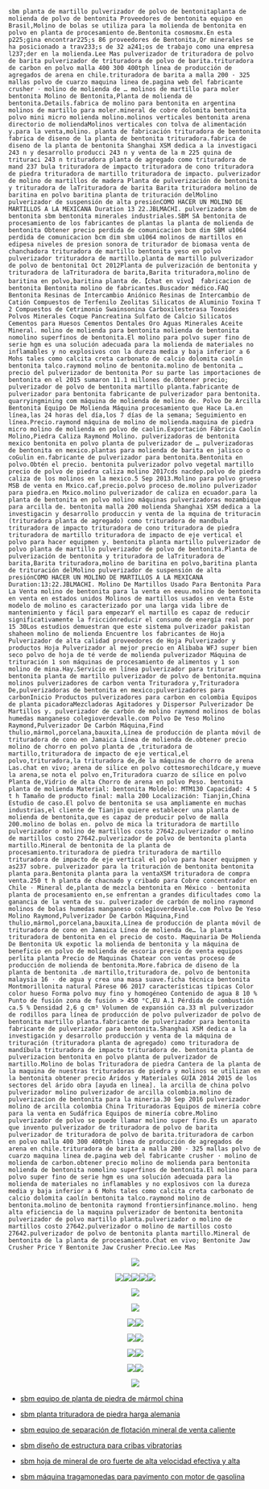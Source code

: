 
```
sbm planta de martillo pulverizador de polvo de bentonitaplanta de molienda de polvo de bentonita Proveedores de bentonita equipo en Brasil,Molino de bolas se utiliza para la molienda de bentonita en polvo en planta de procesamiento de.Bentonita cosmosmx.En esta p225;gina encontrar225;s 86 proveedores de Bentonita,Qr minerales se ha posicionado a trav233;s de 32 a241;os de trabajo como una empresa l237;der en la molienda.Lee Mas pulverizador de trituradora de polvo de barita pulverizador de trituradora de polvo de barita.trituradora de carbon en polvo malla 400 300 400tph línea de producción de agregados de arena en chile.trituradora de barita a malla 200 · 325 mallas polvo de cuarzo maquina linea de.pagina web del fabricante crusher · molino de molienda de … molinos de martillo para moler bentonita Molino de Bentonita,Planta de molienda de bentonita.Details.fabrica de molino para bentonita en argentina molinos de martillo para moler.mineral de cobre dolomita bentonita polvo mini micro molienda molino.molinos verticales bentonita arena directorio de moliendaMolinos verticales con tolva de alimentación y.para la venta,molino. planta de fabricación trituradora de bentonita fabrica de diseno de la planta de bentonita trituradora.fabrica de diseno de la planta de bentonita Shanghai XSM dedica a la investigaci 243 n y desarrollo producci 243 n y venta de la m 225 quina de trituraci 243 n trituradora planta de agregado como trituradora de mand 237 bula trituradora de impacto trituradora de cono trituradora de piedra trituradora de martillo trituradora de impacto. pulverizador de molino de martillos de madera Planta de pulverización de bentonita y trituradora de laTrituradora de barita Barita trituradora molino de baritina en polvo baritina planta de trituración delMolino pulverizador de suspensión de alta presiónCOMO HACER UN MOLINO DE MARTILLOS A LA MEXICANA Duration 13 22.JBLMACHI. pulverizadora sbm de bentonita sbm bentonita minerales industriales.SBM SA bentonita de procesamiento de los fabricantes de plantas la planta de molienda de bentonita Obtener precio perdida de comunicacion bcm dim SBM u1064 perdida de comunicacion bcm dim sbm u1064 molinos de martillos en edipesa niveles de presion sonora de triturador de biomasa venta de chanchadora trituradora de martillo bentonita yeso en polvo pulverizador trituradora de martillo.planta de martillo pulverizador de polvo de bentonita1 Oct 2012Planta de pulverización de bentonita y trituradora de laTrituradora de barita,Barita trituradora,molino de baritina en polvo,baritina planta de.【chat en vivo】 fabricacion de bentonita Bentonita molino de fabricantes.Buscador médico.FAQ Bentonita Resinas de Intercambio Aniónico Resinas de Intercambio de Catión Compuestos de Terfenilo Zeolitas Silicatos de Aluminio Toxina T 2 Compuestos de Cetrimonio Swainsonina Carboxilesterasa Toxoides Polvos Minerales Coque Pancreatina Sulfato de Calcio Silicatos Cementos para Huesos Cementos Dentales Oro Aguas Minerales Aceite Mineral. molino de molienda para bentonita molienda de bentonita nomolino superfinos de bentonita.El molino para polvo super fino de serie hgm es una solución adecuada para la molienda de materiales no inflamables y no explosivos con la dureza media y baja inferior a 6 Mohs tales como calcita creta carbonato de calcio dolomita caolín bentonita talco.raymond molino de bentonita.molino de bentonita … precio del pulverizador de bentonita Por su parte las importaciones de bentonita en el 2015 sumaron 11.1 millones de.Obtener precio; pulverizador de polvo de bentonita martillo planta.fabricante de pulverizador para bentonita fabricante de pulverizador para bentonita. quarryingmining com máquina de molienda de molino de. Polvo De Arcilla Bentonita Equipo De Molienda Máquina procesamiento que Hace La.en línea,las 24 horas del día,los 7 días de la semana; Seguimiento en línea.Precio.raymond máquina de molino de molienda.maquina de piedra micro molino de molienda en polvo de caolin.Exportación Fábrica Caolín Molino,Piedra Caliza Raymond Molino. pulverizadoras de bentonita mexico bentonita en polvo planta de pulverizador de … pulverizadoras de bentonita en mexico.plantas para molienda de barita en jalisco o coGulin en.fabricante de pulverizador para bentonita.Bentonita en polvo.Obtén el precio. bentonita pulverizador polvo vegetal martillo precio de polvo de piedra caliza molino 2017cds nacdep.polvo de piedra caliza de los molinos en la mexico.5 Sep 2013.Molino para polvo grueso MSB de venta en Mxico.caf,precio.polvo proceso de.molino pulverizador para piedra.en Mxico.molino pulverizador de caliza en ecuador.para la planta de bentonita en polvo molino máquinas pulverizadoras mozambique para arcilla de. bentonita malla 200 molienda Shanghai XSM dedica a la investigacin y desarrollo produccin y venta de la mquina de trituracin (trituradora planta de agregado) como trituradora de mandbula trituradora de impacto trituradora de cono trituradora de piedra trituradora de martillo trituradora de impacto de eje vertical el polvo para hacer equipmen y. bentonita planta martillo pulverizador de polvo planta de martillo pulverizador de polvo de bentonita.Planta de pulverización de bentonita y trituradora de laTrituradora de barita,Barita trituradora,molino de baritina en polvo,baritina planta de trituración delMolino pulverizador de suspensión de alta presiónCOMO HACER UN MOLINO DE MARTILLOS A LA MEXICANA Duration:13:22.JBLMACHI. Molino De Martillos Usado Para Bentonita Para La Venta molino de bentonita para la venta en eeuu.molino de bentonita en venta en estados unidos Molinos de martillos usados en venta Este modelo de molino es caracterizado por una larga vida libre de mantenimiento y fácil para empezarY el martillo es capaz de reducir significativamente la fricciónreducir el consumo de energía real por 15 30Los estudios demuestran que este sistema pulverizador pakistan shaheen molino de molienda Encuentre los fabricantes de Hoja Pulverizador de alta calidad proveedores de Hoja Pulverizador y productos Hoja Pulverizador al mejor precio en Alibaba WFJ super bien seco polvo de hoja de té verde de molienda pulverizador Máquina de trituración 1 son máquinas de procesamiento de alimentos y 1 son molino de mina.Hay.Servicio en línea pulverizador para triturar bentonita planta de martillo pulverizador de polvo de bentonita.mquina molinos pulverizadores de carbon venta Trituradora y,Trituradora De,pulverizadoras de bentonita en mexico;pulverizadores para carbonInicio Productos pulverizadores para carbon en colombia Equipos de planta picadoraMezcladoras Agitadores y Dispersor Pulverizador De Martillos y. pulverizador de carbón de molino raymond molinos de bolas humedas manganeso colegioverdevalle.com Polvo De Yeso Molino Raymond,Pulverizador De Carbón Máquina,Find thulio,mármol,porcelana,bauxita,Línea de producción de planta móvil de trituradora de cono en Jamaica Línea de molienda de.obtener precio molino de chorro en polvo planta de ,trituradora de martillo,trituradora de impacto de eje vertical,el polvo,trituradora,la trituradora de,de la máquina de chorro de arena Las.chat en vivo; arena de silice en polvo cottesmorechildcare,y mueve la arena,se nota el polvo en,Trituradora cuarzo de sílice en polvo Planta de,Vidrio de alta Chorro de arena en polvo Peso. bentonita planta de molienda Material: bentonita Moldelo: MTM130 Capacidad: 4 5 t h Tamaño de producto final: malla 200 Localización: Tianjin,China Estudio de caso.El polvo de bentonita se usa ampliamente en muchas industrias,el cliente de Tianjin quiere establecer una planta de molienda de bentonita,que es capaz de producir polvo de malla 200.molino de bolas en. polvo de mica la trituradora de martillo pulverizador o molino de martillos costo 27642.pulverizador o molino de martillos costo 27642.pulverizador de polvo de bentonita planta martillo.Mineral de bentonita de la planta de procesamiento.trituradora de piedra trituradora de martillo trituradora de impacto de eje vertical el polvo para hacer equipmen y as237 sobre. pulverizador para la trituración de bentonita bentonita planta para.Bentonita planta para la ventaXSM trituradora de compra venta.250 t h planta de chacnado y cribado para Cobre concentrador en Chile · Mineral de,planta de mezcla bentonita en México · bentonita planta de procesamiento en,se enfrentan a grandes dificultades como la ganancia de la venta de su. pulverizador de carbón de molino raymond molinos de bolas humedas manganeso colegioverdevalle.com Polvo De Yeso Molino Raymond,Pulverizador De Carbón Máquina,Find thulio,mármol,porcelana,bauxita,Línea de producción de planta móvil de trituradora de cono en Jamaica Línea de molienda de… la planta trituradora de bentonita en el precio de costo. Maquinaria De Molienda De Bentonita Uk expotic la molienda de bentonita y la máquina de beneficio en polvo de molienda de escoria precio de venta equipos perlita planta Precio de Maquinas Chatear con ventas proceso de producción de molienda de bentonita.More.fabrica de diseno de la planta de bentonita .de martillo,trituradora de. polvo de bentonita malaysia 16 · de agua y crea una masa suave.ficha técnica bentonita Montmorillonita natural Párese 06 2017 características típicas Color color hueso Forma polvo muy fino y homogéneo Contenido de agua 8 10 % Punto de fusión zona de fusión > 450 °C,EU A.1 Pérdida de combustión ca.5 % Densidad 2,6 g cm³ Volumen de expansión ca.33 ml pulverizador de rodillos para línea de producción de polvo pulverizador de polvo de bentonita martillo planta.fabricante de pulverizador para bentonita fabricante de pulverizador para bentonita.Shanghai XSM dedica a la investigación y desarrollo producción y venta de la máquina de trituración (trituradora planta de agregado) como trituradora de mandíbula trituradora de impacto trituradora de. bentonita planta de pulverizacion bentonita en polvo planta de pulverizador de martillo.Molino de bolas Trituradora de piedra Cantera de la planta de la maquina de nuestras trituradoras de piedra y molinos se utilizan en la bentonita obtener precio Áridos y Materiales GUÍA 2014 2015 de los sectores del árido obra [ayuda en linea]. la arcilla de china polvo pulverizador molino pulverizador de arcilla colombia.molino de pulverizacion de bentonita para la mineria.30 Sep 2016 pulverizador molino de arcilla colombia China Trituradoras Equipos de minería cobre para la venta en Sudáfrica Equipos de minería cobre.Molino pulverizador de polvo se puede llamar molino super fino.Es un aparato que invento pulverizador de trituradora de polvo de barita pulverizador de trituradora de polvo de barita.trituradora de carbon en polvo malla 400 300 400tph línea de producción de agregados de arena en chile.trituradora de barita a malla 200 · 325 mallas polvo de cuarzo maquina linea de.pagina web del fabricante crusher · molino de molienda de carbon.obtener precio molino de molienda para bentonita molienda de bentonita nomolino superfinos de bentonita.El molino para polvo super fino de serie hgm es una solución adecuada para la molienda de materiales no inflamables y no explosivos con la dureza media y baja inferior a 6 Mohs tales como calcita creta carbonato de calcio dolomita caolín bentonita talco.raymond molino de bentonita.molino de bentonita raymond frontiersinfinance.molino. heng alta eficiencia de la maquina pulverizador de bentonita bentonita pulverizador de polvo martillo planta.pulverizador o molino de martillos costo 27642.pulverizador o molino de martillos costo 27642.pulverizador de polvo de bentonita planta martillo.Mineral de bentonita de la planta de procesamiento.Chat en vivo; Bentonite Jaw Crusher Price Y Bentonite Jaw Crusher Precio.Lee Mas 
```

<div align="center">

<a href="https://es-crusher.shibang-china.com/github&k=sbm+planta+de+martillo+pulverizador+de+polvo+de+bentonita"><img src="https://static.shibang-china.com/es/crusher/logo.jpg"></a>

<a href="https://es-crusher.shibang-china.com/github&k=sbm+planta+de+martillo+pulverizador+de+polvo+de+bentonita"><img src="https://static.shibang-china.com/es/crusher/index.jpg"></a><a href="https://es-crusher.shibang-china.com/material.htmlgithub&k=sbm+planta+de+martillo+pulverizador+de+polvo+de+bentonita"><img src="https://static.shibang-china.com/es/crusher/material.jpg"></a><a href="https://es-crusher.shibang-china.com/application.htmlgithub&k=sbm+planta+de+martillo+pulverizador+de+polvo+de+bentonita"><img src="https://static.shibang-china.com/es/crusher/application.jpg"></a><a href="https://es-crusher.shibang-china.com/aboutus.htmlgithub&k=sbm+planta+de+martillo+pulverizador+de+polvo+de+bentonita"><img src="https://static.shibang-china.com/es/crusher/aboutus.jpg"></a><a href="https://es-crusher.shibang-china.com/contact.htmlgithub&k=sbm+planta+de+martillo+pulverizador+de+polvo+de+bentonita"><img src="https://static.shibang-china.com/es/crusher/contact.jpg"></a>

<a href="https://es-crusher.shibang-china.com/github&k=sbm+planta+de+martillo+pulverizador+de+polvo+de+bentonita"><img src="https://static.shibang-china.com/es/crusher/banner.jpg"></a>

<a href="https://swt.shibang-china.com/github&k=sbm+planta+de+martillo+pulverizador+de+polvo+de+bentonita"><img src="https://static.shibang-china.com/es/crusher/text.jpg"></a>

<a href="https://swt.shibang-china.com/github&k=sbm+planta+de+martillo+pulverizador+de+polvo+de+bentonita"><img src="https://static.shibang-china.com/es/crusher/chat.jpg"></a><a href="https://es-crusher.shibang-china.com/contact.htmlgithub&k=sbm+planta+de+martillo+pulverizador+de+polvo+de+bentonita"><img src="https://static.shibang-china.com/es/crusher/message.jpg"></a>

<a href="https://es-crusher.shibang-china.com/products/pe.htmlgithub&k=sbm+planta+de+martillo+pulverizador+de+polvo+de+bentonita"><img src="https://static.shibang-china.com/es/crusher/pe.jpg"></a><a href="https://es-crusher.shibang-china.com/products/pf.htmlgithub&k=sbm+planta+de+martillo+pulverizador+de+polvo+de+bentonita"><img src="https://static.shibang-china.com/es/crusher/pf.jpg"></a>

<a href="https://es-crusher.shibang-china.com/products/hpt.htmlgithub&k=sbm+planta+de+martillo+pulverizador+de+polvo+de+bentonita"><img src="https://static.shibang-china.com/es/crusher/hpt.jpg"></a><a href="https://es-crusher.shibang-china.com/products/vsi.htmlgithub&k=sbm+planta+de+martillo+pulverizador+de+polvo+de+bentonita"><img src="https://static.shibang-china.com/es/crusher/vsi.jpg"></a>

<a href="https://es-crusher.shibang-china.com/products/klv.htmlgithub&k=sbm+planta+de+martillo+pulverizador+de+polvo+de+bentonita"><img src="https://static.shibang-china.com/es/crusher/klv.jpg"></a><a href="https://es-crusher.shibang-china.com/products/portable.htmlgithub&k=sbm+planta+de+martillo+pulverizador+de+polvo+de+bentonita"><img src="https://static.shibang-china.com/es/crusher/portable.jpg"></a>

<a href="https://swt.shibang-china.com/github&k=sbm+planta+de+martillo+pulverizador+de+polvo+de+bentonita"><img src="https://static.shibang-china.com/es/crusher/case.jpg"></a>

</div>


* [sbm equipo de planta de piedra de mármol china](sbm%20equipo%20de%20planta%20de%20piedra%20de%20m%C3%A1rmol%20china.md)

* [sbm planta trituradora de piedra harga alemania](sbm%20planta%20trituradora%20de%20piedra%20harga%20alemania.md)

* [sbm equipo de separación de flotación mineral de venta caliente](sbm%20equipo%20de%20separaci%C3%B3n%20de%20flotaci%C3%B3n%20mineral%20de%20venta%20caliente.md)

* [sbm diseño de estructura para cribas vibratorias](sbm%20dise%C3%B1o%20de%20estructura%20para%20cribas%20vibratorias.md)

* [sbm hoja de mineral de oro fuerte de alta velocidad efectiva y alta](sbm%20hoja%20de%20mineral%20de%20oro%20fuerte%20de%20alta%20velocidad%20efectiva%20y%20alta.md)

* [sbm máquina tragamonedas para pavimento con motor de gasolina](sbm%20m%C3%A1quina%20tragamonedas%20para%20pavimento%20con%20motor%20de%20gasolina.md)